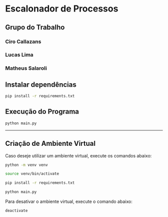 # Escalonador de Processos

## Grupo do Trabalho
### Ciro Callazans
### Lucas Lima
### Matheus Salaroli


## Instalar dependências

```bash
pip install -r requirements.txt
```

## Execução do Programa

```bash
python main.py
```

---

## Criação de Ambiente Virtual

Caso deseje utilizar um ambiente virtual, execute os comandos abaixo:

```bash
python -m venv venv

source venv/bin/activate

pip install -r requirements.txt

python main.py
```

Para desativar o ambiente virtual, execute o comando abaixo:

```bash
deactivate
```
